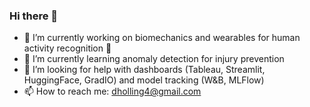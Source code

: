 ### Hi there 👋

- 🔭 I’m currently working on biomechanics and wearables for human activity recognition 🏃
- 🧠 I’m currently learning anomaly detection for injury prevention
- 🤝 I’m looking for help with dashboards (Tableau, Streamlit, HuggingFace, GradIO) and model tracking (W&B, MLFlow)
- 📫 How to reach me: dholling4@gmail.com


